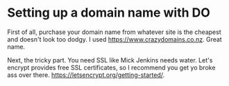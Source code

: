 # Setting up a domain name with DO

First of all, purchase your domain name from whatever site is the cheapest and doesn't look too dodgy. I used https://www.crazydomains.co.nz. Great name.

Next, the tricky part. You need SSL like Mick Jenkins needs water. Let's encrypt provides free SSL certificates, so I recommend you get yo broke ass over there. https://letsencrypt.org/getting-started/.

